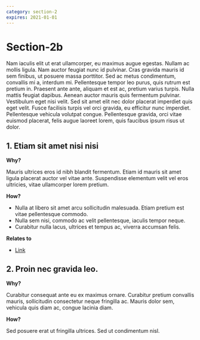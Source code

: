 ```yaml
---
category: section-2
expires: 2021-01-01
---
```


# Section-2b

Nam iaculis elit ut erat ullamcorper, eu maximus augue egestas. Nullam ac mollis ligula. Nam auctor feugiat nunc id pulvinar. Cras gravida mauris id sem finibus, ut posuere massa porttitor. Sed ac metus condimentum, convallis mi a, interdum mi. Pellentesque tempor leo purus, quis rutrum est pretium in. Praesent ante ante, aliquam et est ac, pretium varius turpis. Nulla mattis feugiat dapibus. Aenean auctor mauris quis fermentum pulvinar. Vestibulum eget nisi velit. Sed sit amet elit nec dolor placerat imperdiet quis eget velit. Fusce facilisis turpis vel orci gravida, eu efficitur nunc imperdiet. Pellentesque vehicula volutpat congue. Pellentesque gravida, orci vitae euismod placerat, felis augue laoreet lorem, quis faucibus ipsum risus ut dolor.

## 1. Etiam sit amet nisi nisi

__Why?__

Mauris ultrices eros id nibh blandit fermentum. Etiam id mauris sit amet ligula placerat auctor vel vitae ante. Suspendisse elementum velit vel eros ultricies, vitae ullamcorper lorem pretium.

__How?__
- Nulla at libero sit amet arcu sollicitudin malesuada. Etiam pretium est vitae pellentesque commodo.
- Nulla sem nisi, commodo ac velit pellentesque, iaculis tempor neque.
- Curabitur nulla lacus, ultrices et tempus ac, viverra accumsan felis.

__Relates to__

- [Link](https://www.google.com/)

## 2. Proin nec gravida leo.

__Why?__

Curabitur consequat ante eu ex maximus ornare. Curabitur pretium convallis mauris, sollicitudin consectetur neque fringilla ac. Mauris dolor sem, vehicula quis diam ac, congue lacinia diam.

__How?__

Sed posuere erat ut fringilla ultrices. Sed ut condimentum nisl.